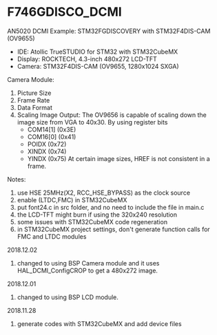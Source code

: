 # F746GDISCO_DCMI
AN5020 DCMI Example: STM32FGDISCOVERY with STM32F4DIS-CAM (OV9655)

- IDE: Atollic TrueSTUDIO for STM32 with STM32CubeMX
- Display: ROCKTECH, 4.3-inch 480x272 LCD-TFT
- Camera: STM32F4DIS-CAM (OV9655, 1280x1024 SXGA)

Camera Module:
1. Picture Size
2. Frame Rate
3. Data Format
4. Scaling Image Output:
The OV9656 is capable of scaling down the image size from VGA to 40x30. By using register bits 
    * COM14[1] (0x3E)
    * COM16[0] (0x41)
    * POIDX (0x72)
    * XINDX (0x74)
    * YINDX (0x75)
At certain image sizes, HREF is not
consistent in a frame.

Notes:
1. use HSE 25MHz(X2, RCC_HSE_BYPASS) as the clock source
2. enable (LTDC,FMC) in STM32CubeMX
3. put font24.c in src folder, and no need to include the file in main.c
4. the LCD-TFT might burn if using the 320x240 resolution
5. some issues with STM32CubeMX code regeneration
6. in STM32CubeMX project settings, don't generate function calls for FMC and LTDC modules

2018.12.02
1. changed to using BSP Camera module and it uses HAL_DCMI_ConfigCROP to get a 480x272 image.

2018.12.01
1. changed to using BSP LCD module.

2018.11.28
1. generate codes with STM32CubeMX and add device files 
